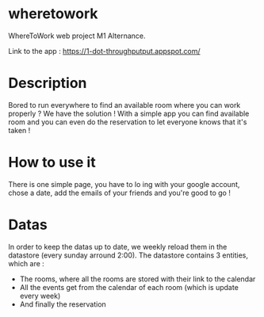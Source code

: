 # wheretowork
WhereToWork web project M1 Alternance.

Link to the app : https://1-dot-throughputput.appspot.com/

# Description
Bored to run everywhere to find an available room where you can work properly ? We have the solution ! With a simple app you can find available room and you can even do the reservation to let everyone knows that it's taken !

# How to use it
There is one simple page, you have to lo ing with your google account, chose a date, add the emails of your friends and you're good to go !

# Datas
In order to keep the datas up to date, we weekly reload them in the datastore (every sunday arround 2:00).
The datastore contains 3 entities, which are :

- The rooms, where all the rooms are stored with their link to the calendar
- All the events get from the calendar of each room (which is update every week)
- And finally the reservation
 
 

